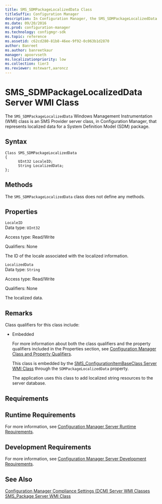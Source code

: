 ```yaml
---
title: SMS_SDMPackageLocalizedData Class
titleSuffix: Configuration Manager
description: In Configuration Manager, the SMS_SDMPackageLocalizedData Windows Management Instrumentation class is an SMS Provider server class that represents localized data for a System Definition Model package.
ms.date: 09/20/2016
ms.prod: configuration-manager
ms.technology: configmgr-sdk
ms.topic: reference
ms.assetid: c62cd280-81b8-46ee-9f92-0c063b1d2870
author: Banreet
ms.author: banreetkaur
manager: apoorvseth
ms.localizationpriority: low
ms.collection: tier3
ms.reviewer: mstewart,aaroncz 
---
```

# SMS_SDMPackageLocalizedData Server WMI Class
The `SMS_SDMPackageLocalizedData` Windows Management Instrumentation (WMI) class is an SMS Provider server class, in Configuration Manager, that represents localized data for a System Definition Model (SDM) package.  

## Syntax  

```  
Class SMS_SDMPackageLocalizedData  
{  
      UInt32 LocaleID;  
      String LocalizedData;  
};  
```  

## Methods  
 The `SMS_SDMPackageLocalizedData` class does not define any methods.  

## Properties  
 `LocaleID`  
 Data type: `UInt32`  

 Access type: Read/Write  

 Qualifiers: None  

 The ID of the locale associated with the localized information.  

 `LocalizedData`  
 Data type: `String`  

 Access type: Read/Write  

 Qualifiers: None  

 The localized data.  

## Remarks  
 Class qualifiers for this class include:  

- Embedded  

  For more information about both the class qualifiers and the property qualifiers included in the Properties section, see [Configuration Manager Class and Property Qualifiers](../../../develop/reference/misc/class-and-property-qualifiers.md).  

  This class is embedded by the [SMS_ConfigurationItemBaseClass Server WMI Class](../../../develop/reference/compliance/sms_configurationitembaseclass-server-wmi-class.md) through the `SDMPackageLocalizedData` property.  

  The application uses this class to add localized string resources to the server database.  

## Requirements  

## Runtime Requirements  
 For more information, see [Configuration Manager Server Runtime Requirements](../../../develop/core/reqs/server-runtime-requirements.md).  

## Development Requirements  
 For more information, see [Configuration Manager Server Development Requirements](../../../develop/core/reqs/server-development-requirements.md).  

## See Also  
 [Configuration Manager Compliance Settings (DCM) Server WMI Classes](../../../develop/reference/compliance/compliance-settings-dcm-server-wmi-classes.md)   
 [SMS_Package Server WMI Class](../../../develop/reference/core/servers/configure/sms_package-server-wmi-class.md)
